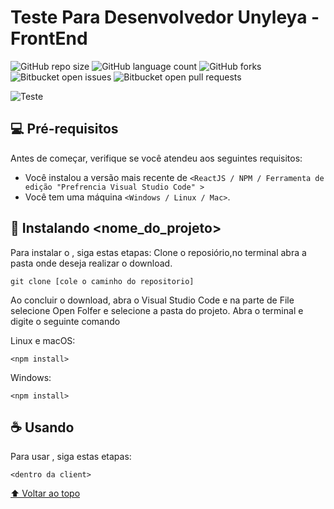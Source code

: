 # Teste Para Desenvolvedor Unyleya - FrontEnd



![GitHub repo size](https://img.shields.io/github/repo-size/iuricode/README-template?style=for-the-badge)
![GitHub language count](https://img.shields.io/github/languages/count/iuricode/README-template?style=for-the-badge)
![GitHub forks](https://img.shields.io/github/forks/iuricode/README-template?style=for-the-badge)
![Bitbucket open issues](https://img.shields.io/bitbucket/issues/iuricode/README-template?style=for-the-badge)
![Bitbucket open pull requests](https://img.shields.io/bitbucket/pr-raw/iuricode/README-template?style=for-the-badge)

![Teste](https://user-images.githubusercontent.com/51058820/131279304-068aceb1-fc37-453c-ace8-ecb277383220.png)


## 💻 Pré-requisitos

Antes de começar, verifique se você atendeu aos seguintes requisitos:

* Você instalou a versão mais recente de `<ReactJS / NPM / Ferramenta de edição "Prefrencia Visual Studio Code" >`
* Você tem uma máquina `<Windows / Linux / Mac>`. 

## 🚀 Instalando <nome_do_projeto>

Para instalar o <unyleya-front>, siga estas etapas:
Clone o reposiório,no terminal abra a pasta onde deseja realizar o download.
  
 ```
git clone [cole o caminho do repositorio]
```
  
Ao concluir o download, abra o Visual Studio Code e na parte de File selecione Open Folfer e selecione a pasta do projeto.
Abra o terminal e digite o seguinte comando

Linux e macOS:
```
<npm install>
```

Windows:
```
<npm install>
```

## ☕ Usando <unyleya-front>

Para usar <unyleya-front>, siga estas etapas:

```
<dentro da client>
```



[⬆ Voltar ao topo](#nome-do-projeto)<br>
